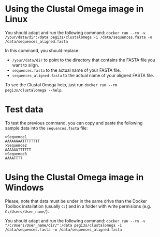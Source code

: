 # Using the Clustal Omega image in Linux
You should adapt and run the following command: `docker run --rm -v /your/data/dir:/data pegi3s/clustalomega -i /data/sequences.fasta -o /data/sequences_aligned.fasta`

In this command, you should replace:
- `/your/data/dir` to point to the directory that contains the FASTA file you want to align.
- `sequences.fasta` to the actual name of your FASTA file.
- `sequences_aligned.fasta` to the actual name of your aligned FASTA file.

To see the Clustal Omega help, just run `docker run --rm pegi3s/clustalomega --help`.

# Test data
To test the previous command, you can copy and paste the following sample data into the `sequences.fasta` file:
```
>Sequence1
AAAAAAAATTTTTTTT
>Sequence2
AAAAAATTTTTT
>Sequence3
AAAATTTT
```

# Using the Clustal Omega image in Windows

Please, note that data must be under in the same drive than the Docker Toolbox installation (usually `C:`) and in a folder with write permisions (e.g. `C:/Users/User_name/`).

You should adapt and run the following command: `docker run --rm -v "/c/Users/User_name/dir/":/data pegi3s/clustalomega -i /data/sequences.fasta -o /data/sequences_aligned.fasta`
